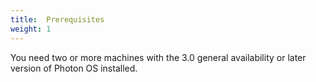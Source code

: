 ```yaml
---
title:  Prerequisites
weight: 1
---
```


You need two or more machines with the 3.0 general availability or later version of Photon OS installed.